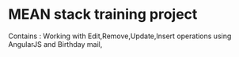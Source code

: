 # MEAN stack training project
 Contains : Working with Edit,Remove,Update,Insert operations using AngularJS and Birthday mail,
